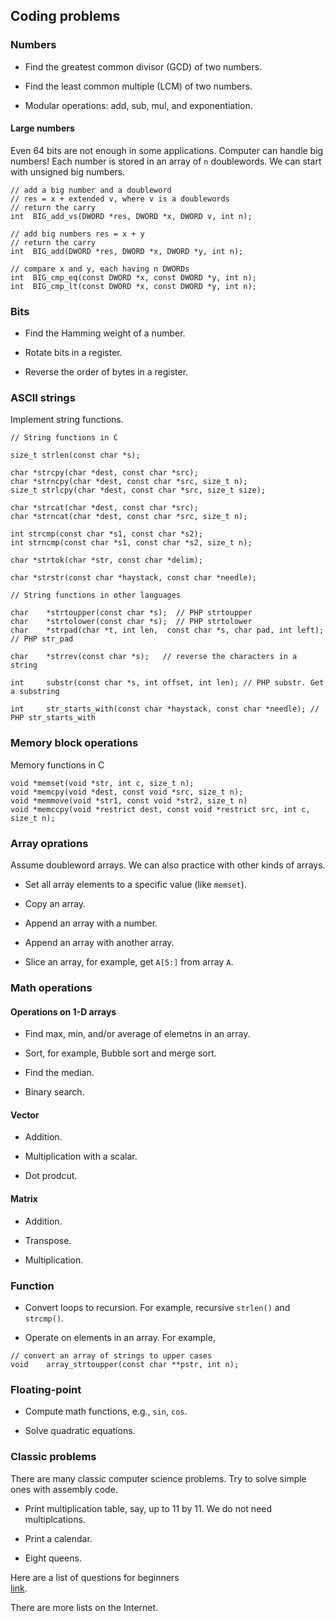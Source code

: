 ## Coding problems

### Numbers

* Find the greatest common divisor (GCD) of two numbers.

* Find the least common multiple  (LCM) of two numbers.

* Modular operations: add, sub, mul, and exponentiation. 

#### Large numbers

Even 64 bits are not enough in some applications. Computer can handle big
numbers!  Each number is stored in an array of `n` doublewords.  We can start
with unsigned big numbers. 

```
// add a big number and a doubleword
// res = x + extended v, where v is a doublewords
// return the carry
int  BIG_add_vs(DWORD *res, DWORD *x, DWORD v, int n); 

// add big numbers res = x + y 
// return the carry
int  BIG_add(DWORD *res, DWORD *x, DWORD *y, int n); 

// compare x and y, each having n DWORDs
int  BIG_cmp_eq(const DWORD *x, const DWORD *y, int n); 
int  BIG_cmp_lt(const DWORD *x, const DWORD *y, int n); 

```

### Bits

* Find the Hamming weight of a number.

* Rotate bits in a register.

* Reverse the order of bytes in a register.

### ASCII strings

Implement string functions.

```
// String functions in C

size_t strlen(const char *s);

char *strcpy(char *dest, const char *src);
char *strncpy(char *dest, const char *src, size_t n);
size_t strlcpy(char *dest, const char *src, size_t size);

char *strcat(char *dest, const char *src);
char *strncat(char *dest, const char *src, size_t n);

int strcmp(const char *s1, const char *s2);
int strncmp(const char *s1, const char *s2, size_t n);

char *strtok(char *str, const char *delim);

char *strstr(const char *haystack, const char *needle);

// String functions in other languages 

char    *strtoupper(const char *s);  // PHP strtoupper 
char    *strtolower(const char *s);  // PHP strtolower
char    *strpad(char *t, int len,  const char *s, char pad, int left);  // PHP str_pad

char    *strrev(const char *s);   // reverse the characters in a string

int     substr(const char *s, int offset, int len); // PHP substr. Get a substring
 
int     str_starts_with(const char *haystack, const char *needle); // PHP str_starts_with

```

### Memory block operations

Memory functions in C

```
void *memset(void *str, int c, size_t n);
void *memcpy(void *dest, const void *src, size_t n);
void *memmove(void *str1, const void *str2, size_t n)
void *memccpy(void *restrict dest, const void *restrict src, int c, size_t n);
```

### Array oprations

Assume doubleword arrays. We can also practice with other kinds of arrays.

* Set all array elements to a specific value (like `memset`).

* Copy an array.

* Append an array with a number.

* Append an array with another array.

* Slice an array, for example, get `A[5:]` from array `A`. 

### Math operations  

#### Operations on 1-D arrays

* Find max, min, and/or average of elemetns in an array.

* Sort, for example, Bubble sort and merge sort.

* Find the median.

* Binary search.

#### Vector

* Addition.

* Multiplication with a scalar.

* Dot prodcut.

#### Matrix 

* Addition. 

* Transpose.

* Multiplication.

### Function

* Convert loops to recursion. For example, recursive `strlen()` and `strcmp()`.

* Operate on elements in an array. For example, 

```
// convert an array of strings to upper cases
void    array_strtoupper(const char **pstr, int n);  

```

### Floating-point

* Compute math functions, e.g., `sin`, `cos`.

* Solve quadratic equations.

### Classic problems

There are many classic computer science problems. Try to solve simple ones
with assembly code.

* Print multiplication table, say, up to 11 by 11. We do not need multiplcations.

* Print a calendar. 

* Eight queens.

Here are a list of questions for beginners  
[link](https://adriann.github.io/programming_problems.html).

There are more lists on the Internet.

